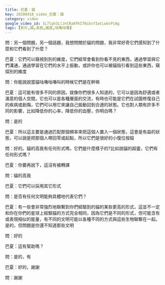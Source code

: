 ```yaml
---
title: 巴夏：貓
key: 20200418_video_巴夏：貓
category: video
google_video_id: 1L7lqh3LlJnCRa0fKI7NibsYIwtLwUsPiAg
tags: [影片,貓,高我,維度,咕嚕咕嚕]
---
```


問：另一個問題，另一個話題，我想問關於貓的問題，我非常好奇它們感知到了什麼和它們看到了什麼？

巴夏：它們可以窺視到別的維度，它們經常會看到你看不見的東西，通過學習與它們溝通，通過學習在它們的水平上振動，或許你也可以被貓指引看到這些東西，窺探別的維度

問：你能說說當貓咕嚕咕嚕叫的時候它們是在幹嘛

巴夏：這可能有很多不同的原因，就像你們很多人知道的，它可以是因為舒適或者滿意的個人空間，它也可以是各種層面的交流，有時也可能是它們在試圖修復自己的疾病或創傷，它們可以用它來讓自己振動回到合適的狀態。它也對人類有許多不同的影響，比如降低你的心率，降低你的血壓，你明白嗎？

問：是的

巴夏：所以這主要是通過匹配那個頻率來把這個人置入一個狀態，這會是有益的狀態，可以說是把那個人帶回零或起點，所以它們是很好的小復位按鈕

問：好的。貓的高我有任何形式嗎，它們是什麼樣子的?比如說貓的超靈，它們有任何形式嗎？

巴夏：你要再說下，這沒有被轉譯

問：貓的高我

巴夏：它們可以採用其它形式

問：是否有任何文明能夠具體地代表它們？

巴夏：有一些會非常強烈地聯繫到你們經驗到的貓的某些更高的形式，這並不一定和你在你們的星球上經驗貓的方式完全相同，因為它們是不同的形式，但可能含有或表現相似的能量，有不同的文明可能以各種不同的方式與這些生物聯繫在一起。是的，但問題是你還不知道那些文明

問：好的

巴夏：這有幫助嗎？

問：是的，有

巴夏：好的，謝謝

問：謝謝
